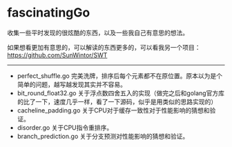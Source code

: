 # fascinatingGo
收集一些平时发现的很炫酷的东西，以及一些我自己有意思的想法。

如果想看更加有意思的，可以解读的东西更多的，可以看我另一个项目：https://github.com/SunWintor/SWT

---

* perfect_shuffle.go 完美洗牌，排序后每个元素都不在原位置。原本以为是个简单的问题，越写越发现其实并不容易。
* bit_round_float32.go 关于浮点数四舍五入的实现（做完之后和golang官方库的比了一下，速度几乎一样，看了一下源码，似乎是用类似的思路实现的）
* cacheline_padding.go 关于CPU对于缓存一致性对于性能影响的猜想和验证。
* disorder.go 关于CPU指令重排序。
* branch_prediction.go 关于分支预测对性能影响的猜想和验证。
